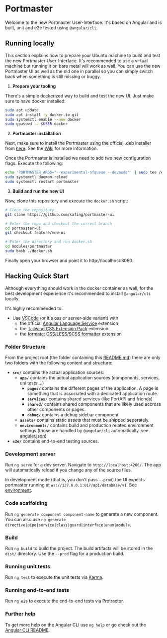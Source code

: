 # Portmaster

Welcome to the new Portmaster User-Interface. It's based on Angular and is built, unit and e2e tested using `@angular/cli`.

## Running locally

This section explains how to prepare your Ubuntu machine to build and test the new Portmaster User-Interface. It's recommended to use
a virtual machine but running it on bare metal will work as well. You can use the new Portmaster UI as well as the old one in parallel so
you can simply switch back when something is still missing or buggy.

1. **Prepare your tooling**

There's a simple dockerized way to build and test the new UI. Just make sure to have docker installed:

```bash
sudo apt update
sudo apt install -y docker.io git
sudo systemctl enable --now docker
sudo gpasswd -a $USER docker
```

2. **Portmaster installation**

Next, make sure to install the Portmaster using the official .deb installer from [here](https://updates.safing.io/latest/linux_amd64/packages/portmaster-installer.deb). See the [Wiki](https://github.com/safing/portmaster/wiki/Linux) for more information.

Once the Portmaster is installed we need to add two new configuration flags. Execute the following:

```bash
echo 'PORTMASTER_ARGS="--experimental-nfqueue --devmode"' | sudo tee /etc/default/portmaster
sudo systemctl daemon-reload
sudo systemctl restart portmaster
```

3. **Build and run the new UI**

Now, clone this repository and execute the `docker.sh` script:

```bash
# Clone the repository
git clone https://github.com/safing/portmaster-ui

# Enter the repo and checkout the correct branch
cd portmaster-ui
git checkout feature/new-ui

# Enter the directory and run docker.sh
cd modules/portmaster
sudo bash ./docker.sh
```

Finally open your browser and point it to http://localhost:8080.

## Hacking Quick Start

Although everything should work in the docker container as well, for the best development experience it's recommended to install `@angular/cli` locally.

It's highly recommended to:
- Use [VSCode](https://code.visualstudio.com/) (or it's oss or server-side variant) with
  - the official [Angular Language Service](https://marketplace.visualstudio.com/items?itemName=Angular.ng-template) extension
  - the [Tailwind CSS Extension Pack](https://marketplace.visualstudio.com/items?itemName=andrewmcodes.tailwindcss-extension-pack) extension
  - the [formate: CSS/LESS/SCSS formatter](https://github.com/mblander/formate) extension

### Folder Structure

From the project root (the folder containing this [README.md](./)) there are only two folders with the following content and structure:

- **`src/`** contains the actual application sources:
  - **`app/`** contains the actual application sources (components, services, uni tests ...)
    - **`pages/`** contains the different pages of the application. A page is something that is associated with a dedicated application route.
    - **`services/`** contains shared services (like PortAPI and friends)
    - **`shared/`** contains shared components that are likely used accross other components or pages.
    - **`debug/`** contains a debug sidebar component
  - **`assets/`** contains static assets that must be shipped seperately.
  - **`environments/`** contains build and production related environment settings (those are handled by `@angular/cli` automatically, see [angular.json](angular.json))
- **`e2e/`** contains end-to-end testing sources.



### Development server

Run `ng serve` for a dev server. Navigate to `http://localhost:4200/`. The app will automatically reload if you change any of the source files.

In development mode (that is, you don't pass `--prod`) the UI expects portmaster running at `ws://127.0.0.1:817/api/database/v1`. See [environment](./src/app/environments/environment.ts).

### Code scaffolding

Run `ng generate component component-name` to generate a new component. You can also use `ng generate directive|pipe|service|class|guard|interface|enum|module`.

### Build

Run `ng build` to build the project. The build artifacts will be stored in the `dist/` directory. Use the `--prod` flag for a production build.

### Running unit tests

Run `ng test` to execute the unit tests via [Karma](https://karma-runner.github.io).

### Running end-to-end tests

Run `ng e2e` to execute the end-to-end tests via [Protractor](http://www.protractortest.org/).

### Further help

To get more help on the Angular CLI use `ng help` or go check out the [Angular CLI README](https://github.com/angular/angular-cli/blob/master/README.md).

